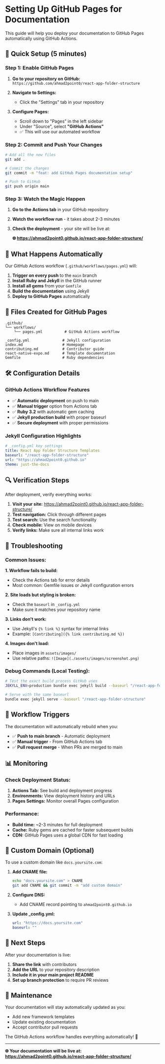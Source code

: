 # Setting Up GitHub Pages for Documentation

This guide will help you deploy your documentation to GitHub Pages automatically using GitHub Actions.

## 🚀 Quick Setup (5 minutes)

### Step 1: Enable GitHub Pages

1. **Go to your repository on GitHub:**
   `https://github.com/ahmad2point0/react-app-folder-structure`

2. **Navigate to Settings:**
   - Click the "Settings" tab in your repository

3. **Configure Pages:**
   - Scroll down to "Pages" in the left sidebar
   - Under "Source", select **"GitHub Actions"**
   - ✅ This will use our automated workflow

### Step 2: Commit and Push Your Changes

```bash
# Add all the new files
git add .

# Commit the changes
git commit -m "feat: add GitHub Pages documentation setup"

# Push to GitHub
git push origin main
```

### Step 3: Watch the Magic Happen

1. **Go to the Actions tab** in your GitHub repository
2. **Watch the workflow run** - it takes about 2-3 minutes
3. **Check the deployment** - your site will be live at:
   
   **🌐 https://ahmad2point0.github.io/react-app-folder-structure/**

## 🔧 What Happens Automatically

Our GitHub Actions workflow (`.github/workflows/pages.yml`) will:

1. **Trigger on every push** to the `main` branch
2. **Install Ruby and Jekyll** in the GitHub runner
3. **Install all gems** from your `Gemfile`
4. **Build the documentation** using Jekyll
5. **Deploy to GitHub Pages** automatically

## 📁 Files Created for GitHub Pages

```
.github/
└── workflows/
    └── pages.yml          # GitHub Actions workflow

_config.yml               # Jekyll configuration
index.md                  # Homepage
contributing.md           # Contributor guide
react-native-expo.md      # Template documentation
Gemfile                   # Ruby dependencies
```

## 🛠️ Configuration Details

### GitHub Actions Workflow Features

- ✅ **Automatic deployment** on push to main
- ✅ **Manual trigger** option from Actions tab
- ✅ **Ruby 3.2** with automatic gem caching
- ✅ **Jekyll production build** with proper baseurl
- ✅ **Secure deployment** with proper permissions

### Jekyll Configuration Highlights

```yaml
# _config.yml key settings
title: React App Folder Structure Templates
baseurl: "/react-app-folder-structure"
url: "https://ahmad2point0.github.io"
theme: just-the-docs
```

## 🔍 Verification Steps

After deployment, verify everything works:

1. **Visit your site:** https://ahmad2point0.github.io/react-app-folder-structure/
2. **Test navigation:** Click through different pages
3. **Test search:** Use the search functionality
4. **Check mobile:** View on mobile devices
5. **Verify links:** Make sure all internal links work

## 🐛 Troubleshooting

### Common Issues:

**1. Workflow fails to build:**
- Check the Actions tab for error details
- Most common: Gemfile issues or Jekyll configuration errors

**2. Site loads but styling is broken:**
- Check the `baseurl` in `_config.yml`
- Make sure it matches your repository name

**3. Links don't work:**
- Use Jekyll's `{% link %}` syntax for internal links
- Example: `[Contributing]({% link contributing.md %})`

**4. Images don't load:**
- Place images in `assets/images/`
- Use relative paths: `![Image](./assets/images/screenshot.png)`

### Debug Commands (Local Testing):

```bash
# Test the exact build process GitHub uses
JEKYLL_ENV=production bundle exec jekyll build --baseurl "/react-app-folder-structure"

# Serve with the same baseurl
bundle exec jekyll serve --baseurl "/react-app-folder-structure"
```

## 🔄 Workflow Triggers

The documentation will automatically rebuild when you:

- ✅ **Push to main branch** - Automatic deployment
- ✅ **Manual trigger** - From GitHub Actions tab
- ✅ **Pull request merge** - When PRs are merged to main

## 📊 Monitoring

### Check Deployment Status:

1. **Actions Tab:** See build and deployment progress
2. **Environments:** View deployment history and URLs
3. **Pages Settings:** Monitor overall Pages configuration

### Performance:

- **Build time:** ~2-3 minutes for full deployment
- **Cache:** Ruby gems are cached for faster subsequent builds
- **CDN:** GitHub Pages uses a global CDN for fast loading

## 🎯 Custom Domain (Optional)

To use a custom domain like `docs.yoursite.com`:

1. **Add CNAME file:**
   ```bash
   echo "docs.yoursite.com" > CNAME
   git add CNAME && git commit -m "add custom domain"
   ```

2. **Configure DNS:**
   - Add CNAME record pointing to `ahmad2point0.github.io`

3. **Update _config.yml:**
   ```yaml
   url: "https://docs.yoursite.com"
   baseurl: ""
   ```

## 🚀 Next Steps

After your documentation is live:

1. **Share the link** with contributors
2. **Add the URL** to your repository description
3. **Include it in your main project README**
4. **Set up branch protection** to require PR reviews

## 📝 Maintenance

Your documentation will stay automatically updated as you:

- Add new framework templates
- Update existing documentation
- Accept contributor pull requests

The GitHub Actions workflow handles everything automatically! 🎉

---

**🌐 Your documentation will be live at:**
**https://ahmad2point0.github.io/react-app-folder-structure/**

